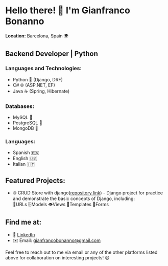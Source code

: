 # Hello there! 👋 I'm Gianfranco Bonanno

**Location:** Barcelona, Spain 🌍

## Backend Developer | Python

### Languages and Technologies:

- Python 🐍 (Django, DRF)
- C# 🌐 (ASP.NET, EF)
- Java ☕️ (Spring, Hibernate)

### Databases:

- MySQL 🐬
- PostgreSQL 🐘
- MongoDB 🍃

### Languages:

- Spanish 🇪🇸
- English 🇺🇸
- Italian 🇮🇹

## Featured Projects:

- 🌐 CRUD Store with django([repository link](https://github.com/gfranb/CRUD-Store-Django)) - Django project for practice and demonstrate the basic concepts of Django, including:         
🔗URLs
🗄️Models
👁️Views
📄Templates
📝Forms

## Find me at:

- 💼 [LinkedIn](https://www.linkedin.com/in/gianfranco-bonanno-687065111/)
- ✉️ Email: gianfrancobonanno@gmail.com

Feel free to reach out to me via email or any of the other platforms listed above for collaboration on interesting projects! 😄
